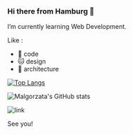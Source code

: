 ### Hi there from Hamburg 👋

I’m currently learning Web Development.

Like :
- 🐣 code
- 🐱 design
- 🦉 architecture

[![Top Langs](https://github-readme-stats.vercel.app/api/top-langs/?username=malgosiam&layout=donut)](https://github.com/anuraghazra/github-readme-stats)

![Malgorzata's GitHub stats](https://github-readme-stats.vercel.app/api?username=malgosiam&theme=tokyonight&show_icons=true)


![link](https://media3.giphy.com/avatars/Felini/ukfEXZ6hEnNu.gif)

See you!


<!--
**malgosiam/malgosiam** is a ✨ _special_ ✨ repository because its `README.md` (this file) appears on your GitHub profile.

Here are some ideas to get you started:

- 🔭 I’m currently working on ...
- 🌱 I’m currently learning ...
- 👯 I’m looking to collaborate on ...
- 🤔 I’m looking for help with ...
- 💬 Ask me about ...
- 📫 How to reach me: ...
- 😄 Pronouns: ...
- ⚡ Fun fact: ...
-->
